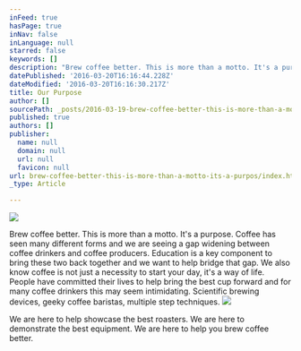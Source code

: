 ```yaml
---
inFeed: true
hasPage: true
inNav: false
inLanguage: null
starred: false
keywords: []
description: "Brew coffee better. This is more than a motto. It's a purpose. Coffee has seen many different forms and we are seeing a gap widening between coffee drinkers and coffee producers. Education is a key component to bring these two back together and we want to help bridge that gap. We also know coffee is not just a necessity to start your day, it's a way of life. People have committed their lives to help bring the best cup forward and for many coffee drinkers this may seem intimidating. Scientific brewing devices, geeky coffee baristas, multiple step techniques.\_"
datePublished: '2016-03-20T16:16:44.228Z'
dateModified: '2016-03-20T16:16:30.217Z'
title: Our Purpose
author: []
sourcePath: _posts/2016-03-19-brew-coffee-better-this-is-more-than-a-motto-its-a-purpos.md
published: true
authors: []
publisher:
  name: null
  domain: null
  url: null
  favicon: null
url: brew-coffee-better-this-is-more-than-a-motto-its-a-purpos/index.html
_type: Article

---
```

![](https://the-grid-user-content.s3-us-west-2.amazonaws.com/83ac9a56-b585-40a6-822c-b305ce436596.png)

Brew coffee better. This is more than a motto. It's a purpose. Coffee has seen many different forms and we are seeing a gap widening between coffee drinkers and coffee producers. Education is a key component to bring these two back together and we want to help bridge that gap. We also know coffee is not just a necessity to start your day, it's a way of life. People have committed their lives to help bring the best cup forward and for many coffee drinkers this may seem intimidating. Scientific brewing devices, geeky coffee baristas, multiple step techniques. ![](https://the-grid-user-content.s3-us-west-2.amazonaws.com/1f028823-e609-431f-8114-c1fd6c0e6753.jpg)

We are here to help showcase the best roasters. We are here to demonstrate the best equipment. We are here to help you brew coffee better.